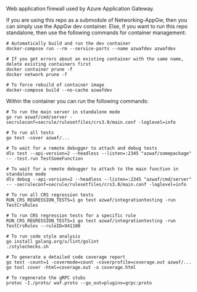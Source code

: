Web application firewall used by Azure Application Gateway.

If you are using this repo as a submodule of Networking-AppGw, then you can
simply use the AppGw dev container. Else, if you want to run this repo
standalone, then use the following commands for container management:
```
# Automatically build and run the dev container
docker-compose run --rm --service-ports --name azwafdev azwafdev

# If you get errors about an existing container with the same name, delete existing containers first
docker container prune -f
docker network prune -f

# To force rebuild of container image
docker-compose build --no-cache azwafdev
```

Within the container you can run the following commands:
```
# To run the main server in standalone mode
go run azwaf/cmd/server -secruleconf=secrule/rulesetfiles/crs3.0/main.conf -loglevel=info

# To run all tests
go test -cover azwaf/...

# To wait for a remote debugger to attach and debug tests
dlv test --api-version=2 --headless --listen=:2345 "azwaf/somepackage" -- -test.run TestSomeFunction

# To wait for a remote debugger to attach to the main function in standalone mode
dlv debug --api-version=2 --headless --listen=:2345 "azwaf/cmd/server" -- -secruleconf=secrule/rulesetfiles/crs3.0/main.conf -loglevel=info

# To run all CRS regression tests
RUN_CRS_REGRESSION_TESTS=1 go test azwaf/integrationtesting -run TestCrsRules

# To run CRS regression tests for a specific rule
RUN_CRS_REGRESSION_TESTS=1 go test azwaf/integrationtesting -run TestCrsRules --ruleID=941100

# To run code style analysis
go install golang.org/x/lint/golint
./stylechecks.sh

# To generate a detailed code coverage report
go test -count=1 -covermode=count -coverprofile=coverage.out azwaf/...
go tool cover -html=coverage.out -o coverage.html

# To regenerate the gRPC stubs
protoc -I./proto/ waf.proto --go_out=plugins=grpc:proto
```
